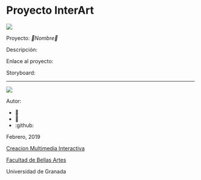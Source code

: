 
# Proyecto InterArt

<!--- 
   imagen del proyecto --->

![](http://multimedialasflores.com.ar/wp-content/uploads/2018/10/001-cohete.png)

Proyecto: *:blue_heart:Nombre:blue_heart:*

Descripción: 

Enlace al proyecto: 

Storyboard: 



------
![](https://upload.wikimedia.org/wikipedia/commons/thumb/6/62/CC-BY-SA-Andere_Wikis_%28v%29.svg/200px-CC-BY-SA-Andere_Wikis_%28v%29.svg.png)


Autor: 
- :man: 
- :woman: 
- :github: 


<!---
Lista completa de emojis de markDown - https://gist.github.com/rxaviers/7360908) 
-->



Febrero, 2019

[Creacion Multimedia Interactiva](http://utopolis.ugr.es/cmi)

[Facultad de Bellas Artes](http://bellasartes.ugr.es)

Universidad de Granada
